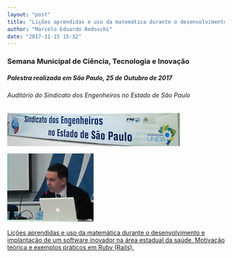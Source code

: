```yaml
---
layout: "post"
title: "Lições aprendidas e uso da matemática durante o desenvolvimento e implantação de um software inovador"
author: "Marcelo Eduardo Redoschi"
date: "2017-11-15 15:32"
---
```


### Semana Municipal de Ciência, Tecnologia e Inovação

##### Palestra realizada em São Paulo, 25 de Outubro de 2017

###### Auditório do Sindicato dos Engenheiros no Estado de São Paulo

![Auditório do Sindicato dos Engenheiros no Estado de São Paulo](images/seesp_auditorium.png)

![Photo Marcelo 25 Oct 17](images/photo_marcelo_talk_25_oct_17.png)

[Lições aprendidas e uso da matemática durante o desenvolvimento e implantação de um software inovador na área estadual da saúde. Motivação teórica e exemplos práticos em Ruby (Rails).
](../../pdfs/licoes_aprendidas_e_uso_da_matematica.pdf)
